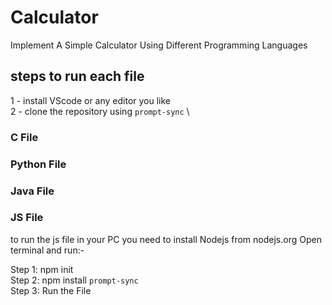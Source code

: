 # Calculator
Implement A Simple Calculator Using Different Programming Languages 

## steps to run each file 
 1 - install VScode or any editor you like \
 2 - clone the repository using `prompt-sync` \
### C File

### Python File

### Java File


### JS File 
to run the js file in your PC you need to install Nodejs from nodejs.org
Open terminal and run:-

Step 1: npm init \
Step 2: npm install `prompt-sync` \
Step 3: Run the File 

